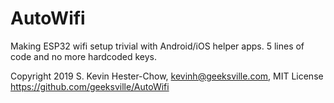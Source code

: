# AutoWifi

Making ESP32 wifi setup trivial with Android/iOS helper apps.  5 lines of code and no more hardcoded keys.

Copyright 2019 S. Kevin Hester-Chow, kevinh@geeksville.com, MIT License
https://github.com/geeksville/AutoWifi

